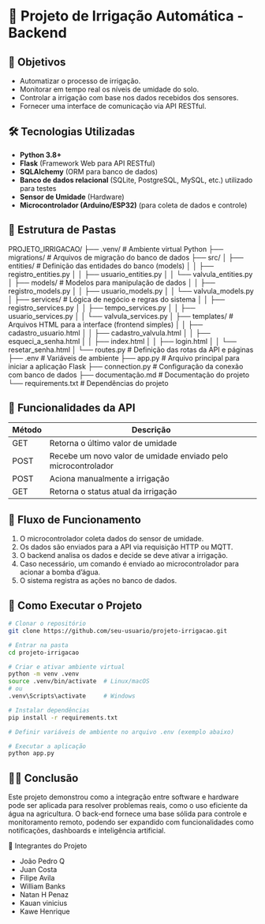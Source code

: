 # 🌱 Projeto de Irrigação Automática - Backend

## 🎯 Objetivos

- Automatizar o processo de irrigação.
- Monitorar em tempo real os níveis de umidade do solo.
- Controlar a irrigação com base nos dados recebidos dos sensores.
- Fornecer uma interface de comunicação via API RESTful.

## 🛠️ Tecnologias Utilizadas

- **Python 3.8+**
- **Flask** (Framework Web para API RESTful)
- **SQLAlchemy** (ORM para banco de dados)
- **Banco de dados relacional** (SQLite, PostgreSQL, MySQL, etc.) utilizado para testes
- **Sensor de Umidade** (Hardware)
- **Microcontrolador (Arduino/ESP32)** (para coleta de dados e controle)

## 📁 Estrutura de Pastas
PROJETO_IRRIGACAO/
├── .venv/ # Ambiente virtual Python
├── migrations/ # Arquivos de migração do banco de dados
├── src/
│ ├── entities/ # Definição das entidades do banco (models)
│ │ ├── registro_entities.py
│ │ ├── usuario_entities.py
│ │ └── valvula_entities.py
│ ├── models/ # Modelos para manipulação de dados
│ │ ├── registro_models.py
│ │ ├── usuario_models.py
│ │ └── valvula_models.py
│ ├── services/ # Lógica de negócio e regras do sistema
│ │ ├── registro_services.py
│ │ ├── tempo_services.py
│ │ ├── usuario_services.py
│ │ └── valvula_services.py
│ ├── templates/ # Arquivos HTML para a interface (frontend simples)
│ │ ├── cadastro_usuario.html
│ │ ├── cadastro_valvula.html
│ │ ├── esqueci_a_senha.html
│ │ ├── index.html
│ │ ├── login.html
│ │ └── resetar_senha.html
│ └── routes.py # Definição das rotas da API e páginas
├── .env # Variáveis de ambiente
├── app.py # Arquivo principal para iniciar a aplicação Flask
├── connection.py # Configuração da conexão com banco de dados
├── documentação.md # Documentação do projeto
└── requirements.txt # Dependências do projeto

## 🔌 Funcionalidades da API

| Método | Descrição |
|--------|-----------|
| GET | Retorna o último valor de umidade |
| POST | Recebe um novo valor de umidade enviado pelo microcontrolador |
| POST | Aciona manualmente a irrigação |
| GET | Retorna o status atual da irrigação |

## 🔄 Fluxo de Funcionamento

1. O microcontrolador coleta dados do sensor de umidade.
2. Os dados são enviados para a API via requisição HTTP ou MQTT.
3. O backend analisa os dados e decide se deve ativar a irrigação.
4. Caso necessário, um comando é enviado ao microcontrolador para acionar a bomba d’água.
5. O sistema registra as ações no banco de dados.

## 🚀 Como Executar o Projeto

```bash
# Clonar o repositório
git clone https://github.com/seu-usuario/projeto-irrigacao.git

# Entrar na pasta
cd projeto-irrigacao

# Criar e ativar ambiente virtual
python -m venv .venv
source .venv/bin/activate  # Linux/macOS
# ou
.venv\Scripts\activate     # Windows

# Instalar dependências
pip install -r requirements.txt

# Definir variáveis de ambiente no arquivo .env (exemplo abaixo)

# Executar a aplicação
python app.py
```

## 👨‍🏫 Conclusão

Este projeto demonstrou como a integração entre software e hardware pode ser aplicada para resolver problemas reais, como o uso eficiente da água na agricultura. O back-end fornece uma base sólida para controle e monitoramento remoto, podendo ser expandido com funcionalidades como notificações, dashboards e inteligência artificial.

👥 Integrantes do Projeto

- João Pedro Q
- Juan Costa 
- Filipe Avila
- William Banks
- Natan H Penaz
- Kauan vinicius
- Kawe Henrique